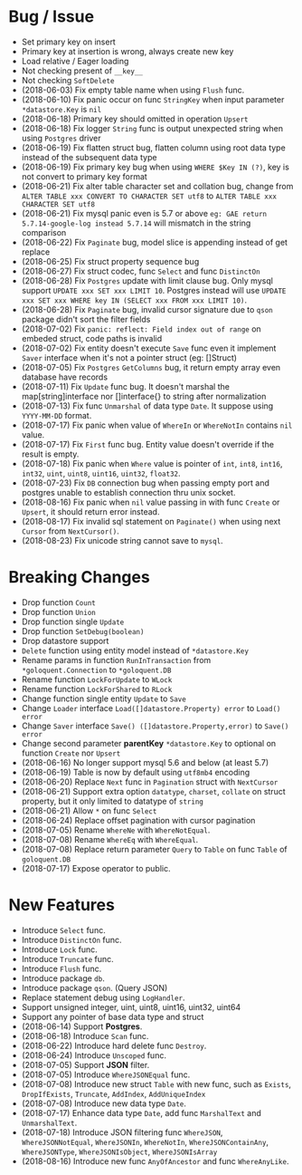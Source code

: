 # Bug / Issue

- Set primary key on insert
- Primary key at insertion is wrong, always create new key
- Load relative / Eager loading
- Not checking present of `__key__`
- Not checking `SoftDelete`
- (2018-06-03) Fix empty table name when using `Flush` func.
- (2018-06-10) Fix panic occur on func `StringKey` when input parameter `*datastore.Key` is `nil`
- (2018-06-18) Primary key should omitted in operation `Upsert`
- (2018-06-18) Fix logger `String` func is output unexpected string when using `Postgres` driver
- (2018-06-19) Fix flatten struct bug, flatten column using root data type instead of the subsequent data type
- (2018-06-19) Fix primary key bug when using `WHERE $Key IN (?)`, key is not convert to primary key format
- (2018-06-21) Fix alter table character set and collation bug, change from `ALTER TABLE xxx CONVERT TO CHARACTER SET utf8` to `ALTER TABLE xxx CHARACTER SET utf8`
- (2018-06-21) Fix mysql panic even is 5.7 or above `eg: GAE return 5.7.14-google-log instead 5.7.14` will mismatch in the string comparison
- (2018-06-22) Fix `Paginate` bug, model slice is appending instead of get replace
- (2018-06-25) Fix struct property sequence bug
- (2018-06-27) Fix struct codec, func `Select` and func `DistinctOn`
- (2018-06-28) Fix `Postgres` update with limit clause bug. Only mysql support `UPDATE xxx SET xxx LIMIT 10`. Postgres instead will use `UPDATE xxx SET xxx WHERE key IN (SELECT xxx FROM xxx LIMIT 10)`.
- (2018-06-28) Fix `Paginate` bug, invalid cursor signature due to `qson` package didn't sort the filter fields
- (2018-07-02) Fix `panic: reflect: Field index out of range` on embeded struct, code paths is invalid
- (2018-07-02) Fix entity doesn't execute `Save` func even it implement `Saver` interface when it's not a pointer struct (eg: []Struct)
- (2018-07-05) Fix `Postgres` `GetColumns` bug, it return empty array even database have records
- (2018-07-11) Fix `Update` func bug. It doesn't marshal the map[string]interface nor []interface{} to string after normalization
- (2018-07-13) Fix func `Unmarshal` of data type `Date`. It suppose using `YYYY-MM-DD` format.
- (2018-07-17) Fix panic when value of `WhereIn` or `WhereNotIn` contains `nil` value.
- (2018-07-17) Fix `First` func bug. Entity value doesn't override if the result is empty.
- (2018-07-18) Fix panic when `Where` value is pointer of `int`, `int8`, `int16`, `int32`, `uint`, `uint8`, `uint16`, `uint32`, `float32`.
- (2018-07-23) Fix `DB` connection bug when passing empty port and postgres unable to establish connection thru unix socket.
- (2018-08-16) Fix panic when `nil` value passing in with func `Create` or `Upsert`, it should return error instead.
- (2018-08-17) Fix invalid sql statement on `Paginate()` when using next `Cursor` from `NextCursor()`.
- (2018-08-23) Fix unicode string cannot save to `mysql`.

# Breaking Changes

- Drop function `Count`
- Drop function `Union`
- Drop function single `Update`
- Drop function `SetDebug(boolean)`
- Drop datastore support
- `Delete` function using entity model instead of `*datastore.Key`
- Rename params in function `RunInTransaction` from `*goloquent.Connection` to `*goloquent.DB`
- Rename function `LockForUpdate` to `WLock`
- Rename function `LockForShared` to `RLock`
- Change function single entity `Update` to `Save`
- Change `Loader` interface `Load([]datastore.Property) error` to `Load() error`
- Change `Saver` interface `Save() ([]datastore.Property,error)` to `Save() error`
- Change second parameter **parentKey** `*datastore.Key` to optional on function `Create` nor `Upsert`
- (2018-06-16) No longer support mysql 5.6 and below (at least 5.7)
- (2018-06-19) Table is now by default using `utf8mb4` encoding
- (2018-06-20) Replace `Next` func in `Pagination` struct with `NextCursor`
- (2018-06-21) Support extra option `datatype`, `charset`, `collate` on struct property, but it only limited to datatype of `string`
- (2018-06-21) Allow `*` on func `Select`
- (2018-06-24) Replace offset pagination with cursor pagination
- (2018-07-05) Rename `WhereNe` with `WhereNotEqual`.
- (2018-07-08) Rename `WhereEq` with `WhereEqual`.
- (2018-07-08) Replace return parameter `Query` to `Table` on func `Table` of `goloquent.DB`
- (2018-07-17) Expose operator to public.

# New Features

- Introduce `Select` func.
- Introduce `DistinctOn` func.
- Introduce `Lock` func.
- Introduce `Truncate` func.
- Introduce `Flush` func.
- Introduce package `db`.
- Introduce package `qson`. (Query JSON)
- Replace statement debug using `LogHandler`.
- Support unsigned integer, uint, uint8, uint16, uint32, uint64
- Support any pointer of base data type and struct
- (2018-06-14) Support **Postgres**.
- (2018-06-18) Introduce `Scan` func.
- (2018-06-22) Introduce hard delete func `Destroy`.
- (2018-06-24) Introduce `Unscoped` func.
- (2018-07-05) Support **JSON** filter.
- (2018-07-05) Introduce `WhereJSONEqual` func.
- (2018-07-08) Introduce new struct `Table` with new func, such as `Exists`, `DropIfExists`, `Truncate`, `AddIndex`, `AddUniqueIndex`
- (2018-07-08) Introduce new data type `Date`.
- (2018-07-17) Enhance data type `Date`, add func `MarshalText` and `UnmarshalText`.
- (2018-07-18) Introduce JSON filtering func `WhereJSON`, `WhereJSONNotEqual`, `WhereJSONIn`, `WhereNotIn`, `WhereJSONContainAny`, `WhereJSONType`, `WhereJSONIsObject`, `WhereJSONIsArray`
- (2018-08-16) Introduce new func `AnyOfAncestor` and func `WhereAnyLike`.
